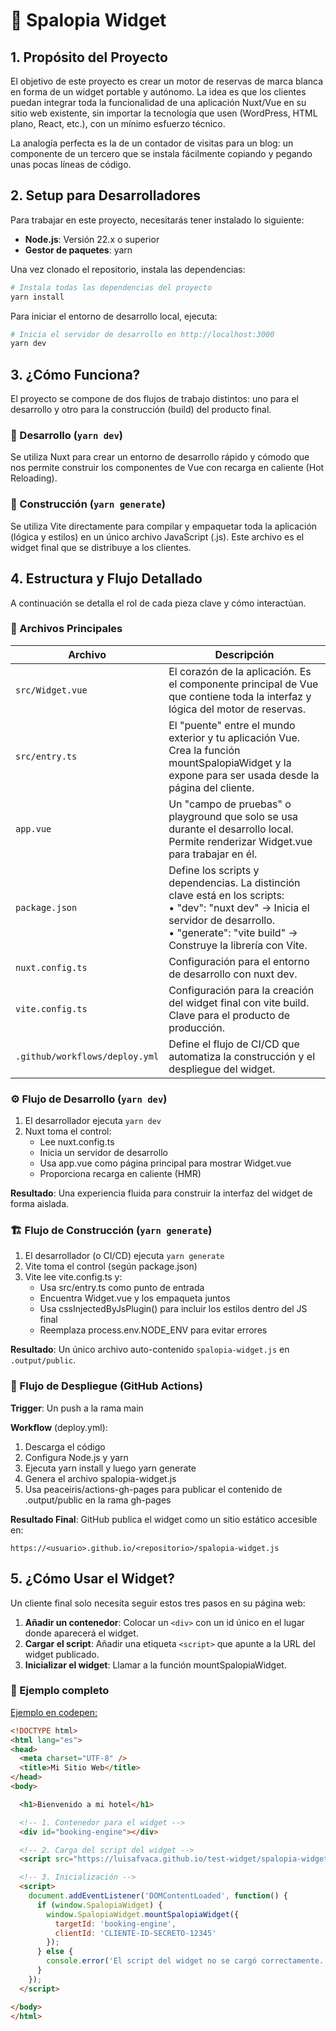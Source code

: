 # 🧩 Spalopia Widget

## 1. Propósito del Proyecto

El objetivo de este proyecto es crear un motor de reservas de marca blanca en forma de un widget portable y autónomo.
La idea es que los clientes puedan integrar toda la funcionalidad de una aplicación Nuxt/Vue en su sitio web existente, sin importar la tecnología que usen (WordPress, HTML plano, React, etc.), con un mínimo esfuerzo técnico.

La analogía perfecta es la de un contador de visitas para un blog: un componente de un tercero que se instala fácilmente copiando y pegando unas pocas líneas de código.

## 2. Setup para Desarrolladores

Para trabajar en este proyecto, necesitarás tener instalado lo siguiente:

- **Node.js**: Versión 22.x o superior
- **Gestor de paquetes**: yarn

Una vez clonado el repositorio, instala las dependencias:

```bash
# Instala todas las dependencias del proyecto
yarn install
```

Para iniciar el entorno de desarrollo local, ejecuta:

```bash
# Inicia el servidor de desarrollo en http://localhost:3000
yarn dev
```

## 3. ¿Cómo Funciona?

El proyecto se compone de dos flujos de trabajo distintos: uno para el desarrollo y otro para la construcción (build) del producto final.

### 🔹 Desarrollo (`yarn dev`)

Se utiliza Nuxt para crear un entorno de desarrollo rápido y cómodo que nos permite construir los componentes de Vue con recarga en caliente (Hot Reloading).

### 🔹 Construcción (`yarn generate`)

Se utiliza Vite directamente para compilar y empaquetar toda la aplicación (lógica y estilos) en un único archivo JavaScript (.js).
Este archivo es el widget final que se distribuye a los clientes.

## 4. Estructura y Flujo Detallado

A continuación se detalla el rol de cada pieza clave y cómo interactúan.

### 📁 Archivos Principales

| Archivo | Descripción |
|---------|-------------|
| `src/Widget.vue` | El corazón de la aplicación. Es el componente principal de Vue que contiene toda la interfaz y lógica del motor de reservas. |
| `src/entry.ts` | El "puente" entre el mundo exterior y tu aplicación Vue. Crea la función mountSpalopiaWidget y la expone para ser usada desde la página del cliente. |
| `app.vue` | Un "campo de pruebas" o playground que solo se usa durante el desarrollo local. Permite renderizar Widget.vue para trabajar en él. |
| `package.json` | Define los scripts y dependencias. La distinción clave está en los scripts:<br>• "dev": "nuxt dev" → Inicia el servidor de desarrollo.<br>• "generate": "vite build" → Construye la librería con Vite. |
| `nuxt.config.ts` | Configuración para el entorno de desarrollo con nuxt dev. |
| `vite.config.ts` | Configuración para la creación del widget final con vite build. Clave para el producto de producción. |
| `.github/workflows/deploy.yml` | Define el flujo de CI/CD que automatiza la construcción y el despliegue del widget. |

### ⚙️ Flujo de Desarrollo (`yarn dev`)

1. El desarrollador ejecuta `yarn dev`
2. Nuxt toma el control:
   - Lee nuxt.config.ts
   - Inicia un servidor de desarrollo
   - Usa app.vue como página principal para mostrar Widget.vue
   - Proporciona recarga en caliente (HMR)

**Resultado**: Una experiencia fluida para construir la interfaz del widget de forma aislada.

### 🏗️ Flujo de Construcción (`yarn generate`)

1. El desarrollador (o CI/CD) ejecuta `yarn generate`
2. Vite toma el control (según package.json)
3. Vite lee vite.config.ts y:
   - Usa src/entry.ts como punto de entrada
   - Encuentra Widget.vue y los empaqueta juntos
   - Usa cssInjectedByJsPlugin() para incluir los estilos dentro del JS final
   - Reemplaza process.env.NODE_ENV para evitar errores

**Resultado**: Un único archivo auto-contenido `spalopia-widget.js` en `.output/public`.

### 🚀 Flujo de Despliegue (GitHub Actions)

**Trigger**: Un push a la rama main

**Workflow** (deploy.yml):
1. Descarga el código
2. Configura Node.js y yarn
3. Ejecuta yarn install y luego yarn generate
4. Genera el archivo spalopia-widget.js
5. Usa peaceiris/actions-gh-pages para publicar el contenido de .output/public en la rama gh-pages

**Resultado Final**:
GitHub publica el widget como un sitio estático accesible en:
```
https://<usuario>.github.io/<repositorio>/spalopia-widget.js
```

## 5. ¿Cómo Usar el Widget?

Un cliente final solo necesita seguir estos tres pasos en su página web:

1. **Añadir un contenedor**: Colocar un `<div>` con un id único en el lugar donde aparecerá el widget.
2. **Cargar el script**: Añadir una etiqueta `<script>` que apunte a la URL del widget publicado.
3. **Inicializar el widget**: Llamar a la función mountSpalopiaWidget.

### 🧱 Ejemplo completo

[Ejemplo en codepen:](https://codepen.io/luisafvaca/pen/raxJZdx)

```html
<!DOCTYPE html>
<html lang="es">
<head>
  <meta charset="UTF-8" />
  <title>Mi Sitio Web</title>
</head>
<body>

  <h1>Bienvenido a mi hotel</h1>

  <!-- 1. Contenedor para el widget -->
  <div id="booking-engine"></div>

  <!-- 2. Carga del script del widget -->
  <script src="https://luisafvaca.github.io/test-widget/spalopia-widget.js"></script>

  <!-- 3. Inicialización -->
  <script>
    document.addEventListener('DOMContentLoaded', function() {
      if (window.SpalopiaWidget) {
        window.SpalopiaWidget.mountSpalopiaWidget({
          targetId: 'booking-engine',
          clientId: 'CLIENTE-ID-SECRETO-12345'
        });
      } else {
        console.error('El script del widget no se cargó correctamente.');
      }
    });
  </script>

</body>
</html>
```